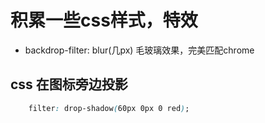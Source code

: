# 积累一些css样式，特效

- backdrop-filter: blur(几px) 毛玻璃效果，完美匹配chrome

## css 在图标旁边投影
```css
    filter: drop-shadow(60px 0px 0 red);
```